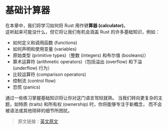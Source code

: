 # 基础计算器

在本章中，我们将学习如何将 Rust 用作**计算器 (calculator)**。\
这听起来可能没什么，但它将让我们有机会涵盖 Rust 的许多基础知识，例如：

- 如何定义和调用函数 (functions)
- 如何声明和使用变量 (variables)
- 原始类型 (primitive types)（整数 (integers) 和布尔值 (booleans)）
- 算术运算符 (arithmetic operators)（包括溢出 (overflow) 和下溢 (underflow) 行为）
- 比较运算符 (comparison operators)
- 控制流 (control flow)
- 恐慌 (panics)

通过一些练习掌握基础知识将让你对这门语言驾轻就熟。
当我们转向更复杂的主题，如特质 (traits) 和所有权 (ownership) 时，你将能够专注于新概念，
而不会被语法或其他琐碎的细节所困扰。

> 原文链接：[英文原文](https://github.com/mainmatter/100-exercises-to-learn-rust/blob/main/book/src/02_basic_calculator/00_intro.md)
